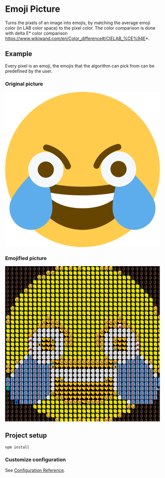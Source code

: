 # Emoji Picture
Turns the pixels of an image into emojis, by matching the average emoji color (in LAB color space) to the pixel color. The color comparison is done with delta E* color comparison https://www.wikiwand.com/en/Color_difference#/CIELAB_%CE%94E*. 

## Example
Every pixel is an emoji, the emojis that the algorithm can pick from can be predefined by the user.
### Original picture
![Original image](public/img/bbe.png)
### Emojified picture
![Emojified image](public/img/icons/android-chrome-512x512.png)


## Project setup
```
npm install
```

### Customize configuration
See [Configuration Reference](https://cli.vuejs.org/config/).
